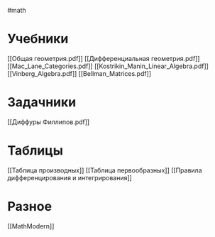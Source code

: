 #math
# Учебники
[[Общая геометрия.pdf]]
[[Дифференциальная геометрия.pdf]]
[[Mac_Lane_Categories.pdf]]
[[Kostrikin_Manin_Linear_Algebra.pdf]]
[[Vinberg_Algebra.pdf]]
[[Bellman_Matrices.pdf]]
# Задачники
[[Диффуры Филлипов.pdf]]
# Таблицы
[[Таблица производных]]
[[Таблица первообразных]]
[[Правила дифференцирования и интегрирования]]
# Разное
[[MathModern]]